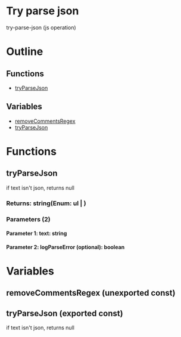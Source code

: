# Try parse json

try-parse-json (js operation)



# Outline

## Functions

- [tryParseJson](#tryParseJson)

## Variables

- [removeCommentsRegex](#removecommentsregex)
- [tryParseJson](#tryparsejson)



# Functions

## tryParseJson

if text isn't json, returns null


### Returns: string(Enum: ul | )

### Parameters (2)

#### Parameter 1: text: string

#### Parameter 2: logParseError (optional): boolean

# Variables

## removeCommentsRegex (unexported const)

## tryParseJson (exported const)

if text isn't json, returns null

